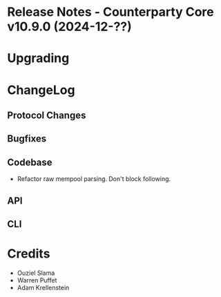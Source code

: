 # Release Notes - Counterparty Core v10.9.0 (2024-12-??)


# Upgrading

# ChangeLog

## Protocol Changes

## Bugfixes

## Codebase

- Refactor raw mempool parsing. Don't block following.

## API

## CLI

# Credits

- Ouziel Slama
- Warren Puffet
- Adam Krellenstein
